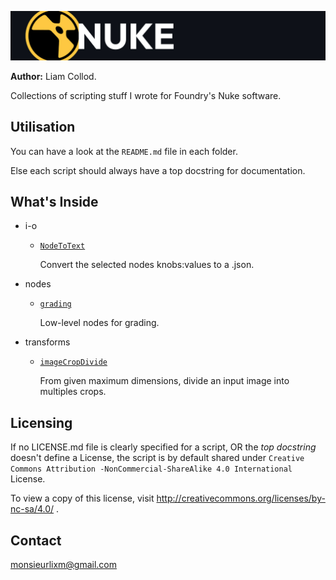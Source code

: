 ![header](./img/header.jpg)

**Author:** Liam Collod.

Collections of scripting stuff I wrote for Foundry's Nuke software.


## Utilisation

You can have a look at the `README.md` file in each folder.

Else each script should always have a top docstring for documentation.


## What's Inside

- i-o
  
  - [`NodeToText`](src/i-o/NodeToText) 
  
    Convert the selected nodes knobs:values to a .json.

- nodes

  - [`grading`](src/nodes/grading) 
  
    Low-level nodes for grading.

- transforms

  - [`imageCropDivide`](src/transforms/imageCropDivide)
  
    From given maximum dimensions, divide an input image into multiples crops.


## Licensing

If no LICENSE.md file is clearly specified for a script, OR the _top docstring_ 
doesn't define a License,
 the script is by default shared under `Creative Commons Attribution
 -NonCommercial-ShareAlike 4.0 International` License.

To view a copy of this license, visit http://creativecommons.org/licenses/by-nc-sa/4.0/ .


## Contact

monsieurlixm@gmail.com

